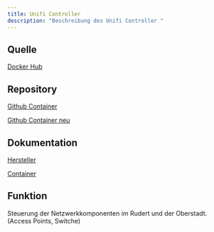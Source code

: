 ```yaml
---
title: Unifi Controller
description: "Beschreibung des Unifi Controller "
---
```


## Quelle

[Docker Hub](https://gitlab.com/Linuxserver.io/docker-unifi-network-application/container_registry)

## Repository

[Github Container](https://github.com/linuxserver/docker-unifi-controller/packages)

[Github Container neu](https://github.com/linuxserver/docker-unifi-network-application)

## Dokumentation

[Hersteller](https://help.ui.com/hc/en-us/sections/6582310816535-Network)

[Container](https://docs.linuxserver.io/images/docker-unifi-network-application/)

## Funktion

Steuerung der Netzwerkkomponenten im Rudert und der Oberstadt. (Access Points,
Switche)
